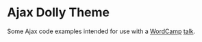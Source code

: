 # Ajax Dolly Theme 

Some Ajax code examples intended for use with a [WordCamp](http://2012.reno.wordcamp.org/session/wordpress-ajax-recipes/)
[talk](http://www.slideshare.net/cyberhobo/word-press-ajax).
